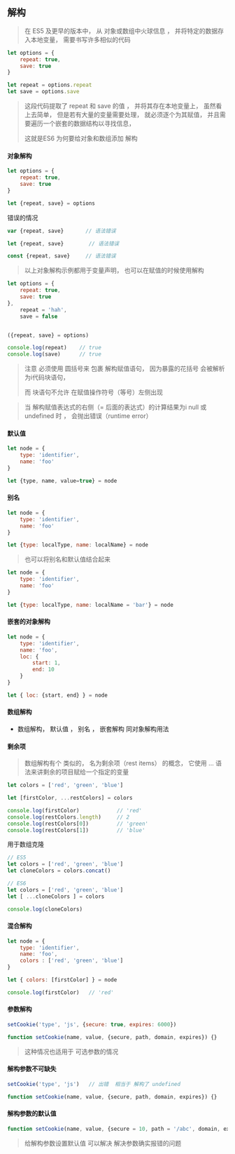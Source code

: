 ## 解构

> 在 ES5 及更早的版本中， 从 对象或数组中火球信息 ， 并将特定的数据存入本地变量， 需要书写许多相似的代码

``` javascript
let options = {
    repeat: true,
    save: true
}

let repeat = options.repeat
let save = options.save
```

> 这段代码提取了  repeat 和  save 的值 ， 并将其存在本地变量上， 虽然看上去简单， 但是若有大量的变量需要处理， 就必须逐个为其赋值， 并且需要遍历一个嵌套的数据结构以寻找信息，
>
> 这就是ES6 为何要给对象和数组添加 解构





#### 对象解构

``` javascript
let options = {
    repeat: true,
    save: true
}

let {repeat, save} = options
```

错误的情况

``` javascript
var {repeat, save}       // 语法错误

let {repeat, save}        // 语法错误

const {repeat, save}     // 语法错误
```



> 以上对象解构示例都用于变量声明， 也可以在赋值的时候使用解构

``` javascript
let options = {
    repeat: true,
    save: true
},
    repeat = 'hah',
    save = false


({repeat, save} = options)

console.log(repeat)    // true
console.log(save)      // true
```

> 注意 必须使用 圆括号来 包裹 解构赋值语句， 因为暴露的花括号 会被解析为i代码块语句，
>
> 而 块语句不允许 在赋值操作符号（等号）左侧出现



> 当 解构赋值表达式的右侧（= 后面的表达式）的计算结果为i null 或 undefined 时 ， 会抛出错误（runtime error）







#### 默认值

``` javascript
let node = {
    type: 'identifier',
    name: 'foo'
}

let {type, name, value=true} = node
```







#### 别名

``` javascript
let node = {
    type: 'identifier',
    name: 'foo'
}

let {type: localType, name: localName} = node
```

> 也可以将别名和默认值结合起来

``` javascript
let node = {
    type: 'identifier',
    name: 'foo'
}

let {type: localType, name: localName = 'bar'} = node
```







#### 嵌套的对象解构

``` javascript
let node = {
    type: 'identifier',
    name: 'foo',
    loc: {
        start: 1,
        end: 10
    }
}

let { loc: {start, end} } = node
```









#### 数组解构

* 数组解构， 默认值 ， 别名  ， 嵌套解构 同对象解构用法







#### 剩余项

> 数组解构有个 类似的， 名为剩余项（rest items） 的概念， 它使用 ... 语法来讲剩余的项目赋给一个指定的变量

``` javascript
let colors = ['red', 'green', 'blue']

let [firstColor, ...restColors] = colors

console.log(firstColor)            // 'red'
console.log(restColors.length)     // 2
console.log(restColors[0])         // 'green'
console.log(restColors[1])         // 'blue'
```

用于数组克隆  

``` javascript
// ES5
let colors = ['red', 'green', 'blue']
let cloneColors = colors.concat()

// ES6
let colors = ['red', 'green', 'blue']
let [ ...cloneColors ] = colors

console.log(cloneColors)
```







#### 混合解构

``` javascript
let node = {
    type: 'identifier',
    name: 'foo',
    colors : ['red', 'green', 'blue']
}

let { colors: [firstColor] } = node

console.log(firstColor)   // 'red'
```









#### 参数解构

```javascript
setCookie('type', 'js', {secure: true, expires: 6000})

function setCookie(name, value, {secure, path, domain, expires}) {}
```

> 这种情况也适用于 可选参数的情况





#### 解构参数不可缺失

``` javascript
setCookie('type', 'js')   // 出错  相当于 解构了 undefined

function setCookie(name, value, {secure, path, domain, expires}) {}
```







#### 解构参数的默认值

``` javascript
function setCookie(name, value, {secure = 10, path = '/abc', domain, expires}) {}
```

> 给解构参数设置默认值 可以解决   解决参数确实报错的问题